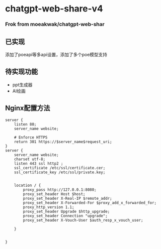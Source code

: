 # chatgpt-web-share-v4
### Frok from moeakwak/chatgpt-web-shar
## 已实现
添加了poeapi等多api设置，添加了多个poe模型支持
## 待实现功能
 - ppt生成器
 - AI绘画
## Nginx配置方法
```Nginx
server {
    listen 80;
    server_name website;

    # Enforce HTTPS
    return 301 https://$server_name$request_uri;
}
server {
    server_name website;
    charset utf-8;
    listen 443 ssl http2 ;
    ssl_certificate /etc/ssl/certificate.cer;
    ssl_certificate_key /etc/ssl/private.key;


    location / {
        proxy_pass http://127.0.0.1:8080;
        proxy_set_header Host $host;
        proxy_set_header X-Real-IP $remote_addr;
        proxy_set_header X-Forwarded-For $proxy_add_x_forwarded_for;
        proxy_http_version 1.1;
        proxy_set_header Upgrade $http_upgrade;
        proxy_set_header Connection "upgrade";
        proxy_set_header X-Vouch-User $auth_resp_x_vouch_user;

    }


}
```